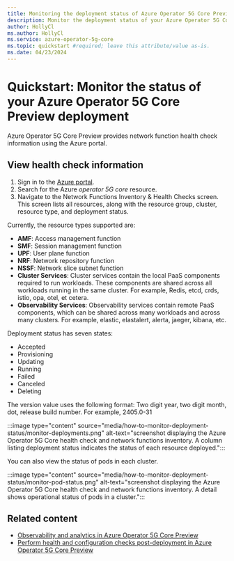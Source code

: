 ```yaml
---
title: Monitoring the deployment status of Azure Operator 5G Core Preview
description: Monitor the deployment status of your Azure Operator 5G Core Preview and its components
author: HollyCl
ms.author: HollyCl
ms.service: azure-operator-5g-core
ms.topic: quickstart #required; leave this attribute/value as-is.
ms.date: 04/23/2024
---
```


# Quickstart: Monitor the  status of your Azure Operator 5G Core Preview deployment

Azure Operator 5G Core Preview provides network function health check information using the Azure portal. 

## View health check information

1. Sign in to the [Azure portal](https://portal.azure.com).
1. Search for the Azure *operator 5G core* resource.
1. Navigate to the Network Functions Inventory & Health Checks screen. This screen lists all resources, along with the resource group, cluster, resource type, and deployment status.

Currently, the resource types supported are:
- **AMF**: Access management function
- **SMF**: Session management function
- **UPF**: User plane function
- **NRF**: Network repository function
- **NSSF**: Network slice subnet function
- **Cluster Services**: Cluster services contain the local PaaS components required to run workloads. These components are shared across all workloads running in the same cluster. For example, Redis, etcd, crds, istio, opa, otel, et cetera.
- **Observability Services**: Observability services contain remote PaaS components, which can be shared across many workloads and across many clusters. For example, elastic, elastalert, alerta, jaeger, kibana, etc.

Deployment status has seven states:
- Accepted 
- Provisioning
- Updating
- Running
- Failed
- Canceled
- Deleting

The version value uses the following format: Two digit year, two digit month, dot, release build number. For example, 2405.0-31

:::image type="content" source="media/how-to-monitor-deployment-status/monitor-deployments.png" alt-text="screenshot displaying the Azure Operator 5G Core health check and network functions inventory. A column listing deployment status indicates the status of each resource deployed.":::

You can also view the status of pods in each cluster.

:::image type="content" source="media/how-to-monitor-deployment-status/monitor-pod-status.png" alt-text="screenshot displaying the Azure Operator 5G Core health check and network functions inventory. A detail shows operational status of pods in a cluster.":::

## Related content

- [Observability and analytics in Azure Operator 5G Core Preview](concept-observability-analytics.md)
- [Perform health and configuration checks post-deployment in Azure Operator 5G Core Preview](quickstart-perform-checks-post-deployment.md)